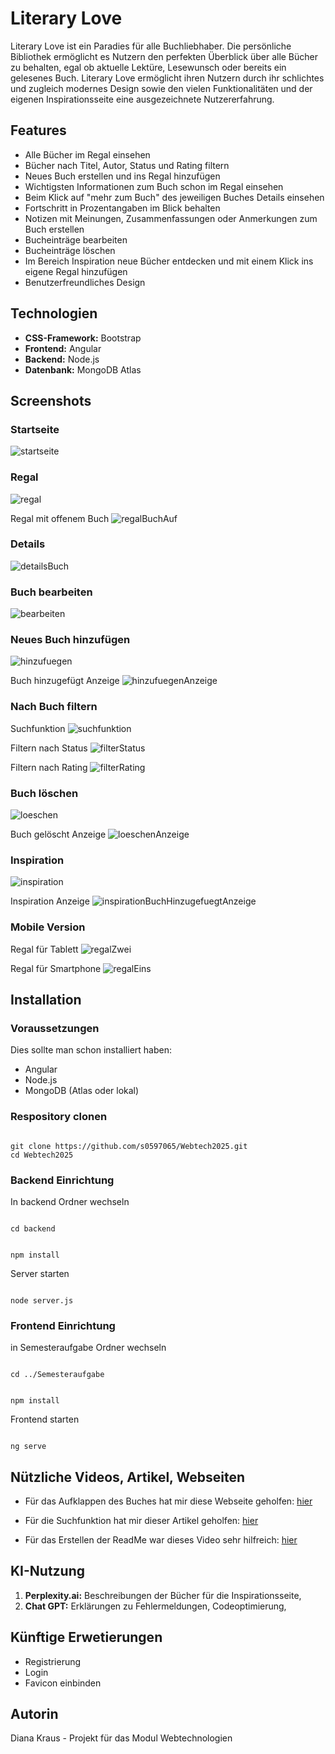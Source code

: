 # Literary Love 
Literary Love ist ein Paradies für alle Buchliebhaber. Die persönliche Bibliothek ermöglicht es Nutzern den perfekten Überblick über alle Bücher zu behalten, egal ob aktuelle Lektüre, Lesewunsch oder bereits ein gelesenes Buch. Literary Love ermöglicht ihren Nutzern durch ihr schlichtes und zugleich modernes Design sowie den vielen Funktionalitäten und der eigenen Inspirationsseite eine ausgezeichnete Nutzererfahrung. 

## Features
- Alle Bücher im Regal einsehen
- Bücher nach Titel, Autor, Status und Rating filtern
- Neues Buch erstellen und ins Regal hinzufügen
- Wichtigsten Informationen zum Buch schon im Regal einsehen
- Beim Klick auf "mehr zum Buch" des jeweiligen Buches Details einsehen
- Fortschritt in Prozentangaben im Blick behalten
- Notizen mit Meinungen, Zusammenfassungen oder Anmerkungen zum Buch erstellen
- Bucheinträge bearbeiten
- Bucheinträge löschen
- Im Bereich Inspiration neue Bücher entdecken und mit einem Klick ins eigene Regal hinzufügen
- Benutzerfreundliches Design

## Technologien
- **CSS-Framework:** Bootstrap
- **Frontend:** Angular
- **Backend:** Node.js
- **Datenbank:** MongoDB Atlas

## Screenshots
### Startseite
![startseite](./screenshots/startseite.png)

### Regal
![regal](./screenshots/regal.png)

Regal mit offenem Buch
![regalBuchAuf](./screenshots/regalBuchAuf.png)

### Details
![detailsBuch](./screenshots/detailsBuch.png)

### Buch bearbeiten
![bearbeiten](./screenshots/bearbeiten.png)

### Neues Buch hinzufügen
![hinzufuegen](./screenshots/hinzufuegen.png)

Buch hinzugefügt Anzeige
![hinzufuegenAnzeige](./screenshots/hinzufuegenAnzeige.png)

### Nach Buch filtern
Suchfunktion
![suchfunktion](./screenshots/suchfunktion.png)

Filtern nach Status
![filterStatus](./screenshots/filterStatus.png)

Filtern nach Rating
![filterRating](./screenshots/filterRating.png)

### Buch löschen
![loeschen](./screenshots/loeschen.png)

Buch gelöscht Anzeige
![loeschenAnzeige](./screenshots/loeschenAnzeige.png)

### Inspiration
![inspiration](./screenshots/inspiration.png)

Inspiration Anzeige
![inspirationBuchHinzugefuegtAnzeige](./screenshots/inspirationBuchHinzugefuegtAnzeige.png)

### Mobile Version
Regal für Tablett
![regalZwei](./screenshots/regalZwei.png)

Regal für Smartphone
![regalEins](./screenshots/regalEins.png)


## Installation

### Voraussetzungen

Dies sollte man schon installiert haben:

- Angular
- Node.js
- MongoDB (Atlas oder lokal)

### Respository clonen
```

git clone https://github.com/s0597065/Webtech2025.git
cd Webtech2025

```
### Backend Einrichtung
In backend Ordner wechseln
```

cd backend

```
```

npm install

```
Server starten
```

node server.js

```
### Frontend Einrichtung 

in Semesteraufgabe Ordner wechseln
```

cd ../Semesteraufgabe

```

```

npm install

```
Frontend starten
```

ng serve

```

## Nützliche Videos, Artikel, Webseiten
- Für das Aufklappen des Buches hat mir diese Webseite geholfen: [hier](https://uiverse.io/eslam-hany/selfish-bobcat-73)

- Für die Suchfunktion hat mir dieser Artikel geholfen: [hier](https://v17.angular.io/tutorial/first-app/first-app-lesson-13)

- Für das Erstellen der ReadMe war dieses Video sehr hilfreich: [hier](https://www.youtube.com/watch?v=EN6d6djVIJI)
  
## KI-Nutzung
1. **Perplexity.ai:** Beschreibungen der Bücher für die Inspirationsseite, 
2. **Chat GPT:** Erklärungen zu Fehlermeldungen, Codeoptimierung, 

## Künftige Erwetierungen
- Registrierung
- Login
- Favicon einbinden

## Autorin
Diana Kraus - Projekt für das Modul Webtechnologien

